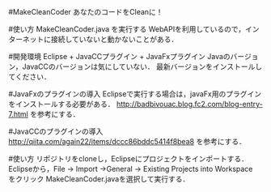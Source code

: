 #MakeCleanCoder
あなたのコードをCleanに！　

#使い方
MakeCleanCoder.java を実行する
WebAPIを利用しているので，インターネットに接続していないと動かないことがある．

#開発環境
Eclipse + JavaCCプラグイン + JavaFxプラグイン
Javaのバージョン，JavaCCのバージョンは気にしていない．
最新バージョンをインストールしてください．

#JavaFxのプラグインの導入
Eclipseで実行する場合は，javaFx用のプラグインをインストールする必要がある．
http://badbivouac.blog.fc2.com/blog-entry-7.html
を参考にする．

#JavaCCのプラグインの導入
http://qiita.com/again22/items/dccc86bddc5414f8bea8
を参考にする．

#使い方
リポジトリをcloneし，Eclipseにプロジェクトをインポートする．
Eclipseから，File -> Import ->General -> Existing Projects into Workspace　をクリック
MakeCleanCoder.javaを選択して実行する．











































































